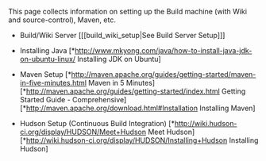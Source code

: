This page collects information on setting up the Build machine (with Wiki and source-control), Maven, etc.

+ Build/Wiki Server
[[[build_wiki_setup|See Build Server Setup]]]

+ Installing Java
[*http://www.mkyong.com/java/how-to-install-java-jdk-on-ubuntu-linux/ Installing JDK on Ubuntu]

+ Maven Setup
[*http://maven.apache.org/guides/getting-started/maven-in-five-minutes.html Maven in 5 Minutes]
[*http://maven.apache.org/guides/getting-started/index.html Getting Started Guide - Comprehensive]
[*http://maven.apache.org/download.html#Installation Installing Maven]

+ Hudson Setup (Continuous Build Integration)
[*http://wiki.hudson-ci.org/display/HUDSON/Meet+Hudson Meet Hudson]
[*http://wiki.hudson-ci.org/display/HUDSON/Installing+Hudson Installing Hudson]